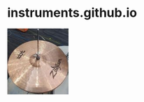 # instruments.github.io
![image](https://github.com/Xiaorannnn/instruments.github.io/blob/main/ca.jpg)
